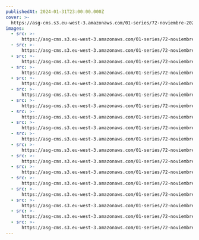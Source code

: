 ```yaml
---
publishedAt: 2024-01-31T23:00:00.000Z
cover: >-
  https://asg-cms.s3.eu-west-3.amazonaws.com/01-series/72-noviembre-2023-kodak-portra-400/01.webp
images:
  - src: >-
      https://asg-cms.s3.eu-west-3.amazonaws.com/01-series/72-noviembre-2023-kodak-portra-400/01.webp
  - src: >-
      https://asg-cms.s3.eu-west-3.amazonaws.com/01-series/72-noviembre-2023-kodak-portra-400/02.webp
  - src: >-
      https://asg-cms.s3.eu-west-3.amazonaws.com/01-series/72-noviembre-2023-kodak-portra-400/03.webp
  - src: >-
      https://asg-cms.s3.eu-west-3.amazonaws.com/01-series/72-noviembre-2023-kodak-portra-400/04.webp
  - src: >-
      https://asg-cms.s3.eu-west-3.amazonaws.com/01-series/72-noviembre-2023-kodak-portra-400/05.webp
  - src: >-
      https://asg-cms.s3.eu-west-3.amazonaws.com/01-series/72-noviembre-2023-kodak-portra-400/06.webp
  - src: >-
      https://asg-cms.s3.eu-west-3.amazonaws.com/01-series/72-noviembre-2023-kodak-portra-400/07.webp
  - src: >-
      https://asg-cms.s3.eu-west-3.amazonaws.com/01-series/72-noviembre-2023-kodak-portra-400/08.webp
  - src: >-
      https://asg-cms.s3.eu-west-3.amazonaws.com/01-series/72-noviembre-2023-kodak-portra-400/09.webp
  - src: >-
      https://asg-cms.s3.eu-west-3.amazonaws.com/01-series/72-noviembre-2023-kodak-portra-400/10.webp
  - src: >-
      https://asg-cms.s3.eu-west-3.amazonaws.com/01-series/72-noviembre-2023-kodak-portra-400/11.webp
  - src: >-
      https://asg-cms.s3.eu-west-3.amazonaws.com/01-series/72-noviembre-2023-kodak-portra-400/12.webp
  - src: >-
      https://asg-cms.s3.eu-west-3.amazonaws.com/01-series/72-noviembre-2023-kodak-portra-400/13.webp
  - src: >-
      https://asg-cms.s3.eu-west-3.amazonaws.com/01-series/72-noviembre-2023-kodak-portra-400/14.webp
  - src: >-
      https://asg-cms.s3.eu-west-3.amazonaws.com/01-series/72-noviembre-2023-kodak-portra-400/15.webp
  - src: >-
      https://asg-cms.s3.eu-west-3.amazonaws.com/01-series/72-noviembre-2023-kodak-portra-400/16.webp
  - src: >-
      https://asg-cms.s3.eu-west-3.amazonaws.com/01-series/72-noviembre-2023-kodak-portra-400/17.webp
  - src: >-
      https://asg-cms.s3.eu-west-3.amazonaws.com/01-series/72-noviembre-2023-kodak-portra-400/18.webp
---
```

